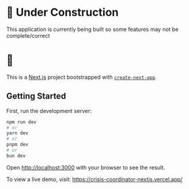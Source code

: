# 🚧 Under Construction

This application is currently being built so some features may not be complete/correct

# 🚧

This is a [Next.js](https://nextjs.org) project bootstrapped with [`create-next-app`](https://nextjs.org/docs/app/api-reference/cli/create-next-app).

## Getting Started

First, run the development server:

```bash
npm run dev
# or
yarn dev
# or
pnpm dev
# or
bun dev
```

Open [http://localhost:3000](http://localhost:3000) with your browser to see the result.

To view a live demo, visit: https://crisis-coordinator-nextjs.vercel.app/
